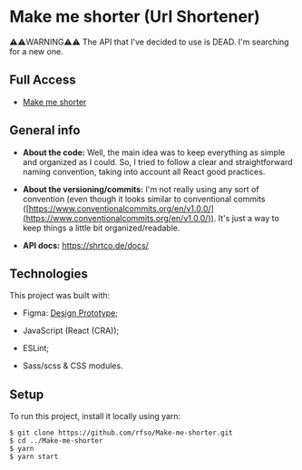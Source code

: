 #  Make me shorter (Url Shortener)

⚠️⚠️WARNING⚠️⚠️ The API that I've decided to use is DEAD. I'm searching for a new one.

##  Full Access

* [Make me shorter](https://make-me-shorter.vercel.app/)


##  General info
- **About the code:** Well, the main idea was to keep everything as simple and organized as I could. So, I tried to follow a clear and straightforward naming convention, taking into account all React good practices.

- **About the versioning/commits:** I'm not really using any sort of convention (even though it looks similar to conventional commits ([https://www.conventionalcommits.org/en/v1.0.0/](https://www.conventionalcommits.org/en/v1.0.0/)). It's just a way to keep things a little bit organized/readable.

- **API docs:** https://shrtco.de/docs/


##  Technologies

This project was built with:


* Figma: [Design Prototype](https://www.figma.com/file/LeNi3KRHvD3tUi1sa8eu4M/make-me-shorter?node-id=0%3A1);

* JavaScript (React (CRA));

* ESLint;

* Sass/scss & CSS modules.


##  Setup

To run this project, install it locally using yarn:

  ```
$ git clone https://github.com/rfso/Make-me-shorter.git
$ cd ../Make-me-shorter
$ yarn
$ yarn start
```

